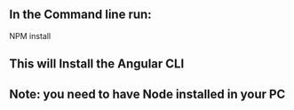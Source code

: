 ## In the Command line run:

NPM install

## This will Install the Angular CLI

## Note: you need to have Node installed in your PC